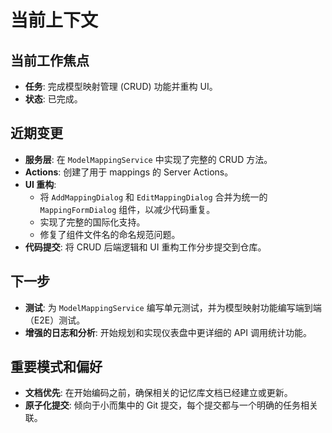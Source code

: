 # 当前上下文

## 当前工作焦点

- **任务**: 完成模型映射管理 (CRUD) 功能并重构 UI。
- **状态**: 已完成。

## 近期变更

- **服务层**: 在 `ModelMappingService` 中实现了完整的 CRUD 方法。
- **Actions**: 创建了用于 mappings 的 Server Actions。
- **UI 重构**:
  - 将 `AddMappingDialog` 和 `EditMappingDialog` 合并为统一的 `MappingFormDialog` 组件，以减少代码重复。
  - 实现了完整的国际化支持。
  - 修复了组件文件名的命名规范问题。
- **代码提交**: 将 CRUD 后端逻辑和 UI 重构工作分步提交到仓库。

## 下一步

- **测试**: 为 `ModelMappingService` 编写单元测试，并为模型映射功能编写端到端（E2E）测试。
- **增强的日志和分析**: 开始规划和实现仪表盘中更详细的 API 调用统计功能。

## 重要模式和偏好

- **文档优先**: 在开始编码之前，确保相关的记忆库文档已经建立或更新。
- **原子化提交**: 倾向于小而集中的 Git 提交，每个提交都与一个明确的任务相关联。
